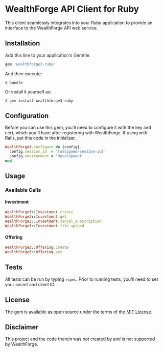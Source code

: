 # WealthForge API Client for Ruby

This client seamlessly integrates into your Ruby application to provide an interface to the WealthForge API web service.


## Installation

Add this line to your application's Gemfile:

```ruby
gem 'wealthforge3-ruby'
```

And then execute:

    $ bundle

Or install it yourself as:

    $ gem install wealthforge3-ruby


## Configuration

Before you can use this gem, you'll need to configure it with the key and cert, which you'll have after registering with WealthForge. If using with Rails, put this code in the initializer.

```ruby
WealthForge3.configure do |config|
  config.session_id  = '[assigned-session-id]'
  config.environment = 'development'
end
```

## Usage

### Available Calls

#### Investment

```ruby
WealthForge3::Investment.create
WealthForge3::Investment.get
WealthForge3::Investment.cancel_subscription
WealthForge3::Investment.file_upload
```

#### Offering

```ruby
WealthForge3::Offering.create
WealthForge3::Offering.get
```

## Tests

All tests can be run by typing `rspec`. Prior to running tests, you'll need to set your secret and client ID.:

## License

The gem is available as open source under the terms of the [MIT License](http://opensource.org/licenses/MIT).


## Disclaimer

This project and the code therein was not created by and is not supported by WealthForge.


